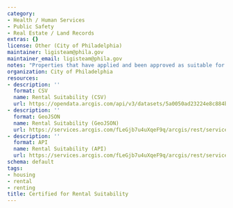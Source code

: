 ```yaml
---
category:
- Health / Human Services
- Public Safety
- Real Estate / Land Records
extras: {}
license: Other (City of Philadelphia)
maintainer: ligisteam@phila.gov
maintainer_email: ligisteam@phila.gov
notes: "Properties that have applied and been approved as suitable for renting. "
organization: City of Philadelphia
resources:
- description: ''
  format: CSV
  name: Rental Suitability (CSV)
  url: https://opendata.arcgis.com/api/v3/datasets/5a0050ad23224e8c884b6d1ac9db6607_0/downloads/data?format=csv&spatialRefId=4326&where=1%3D1
- description: ''
  format: GeoJSON
  name: Rental Suitability (GeoJSON)
  url: https://services.arcgis.com/fLeGjb7u4uXqeF9q/arcgis/rest/services/CERT_RENTAL_SUTBLTY/FeatureServer/0/query?outFields=*&where=1%3D1
- description: ''
  format: API
  name: Rental Suitability (API)
  url: https://services.arcgis.com/fLeGjb7u4uXqeF9q/arcgis/rest/services/CERT_RENTAL_SUTBLTY/FeatureServer/0/query?outFields=*&where=1%3D1
schema: default
tags:
- housing
- rental
- renting
title: Certified for Rental Suitability
---
```


